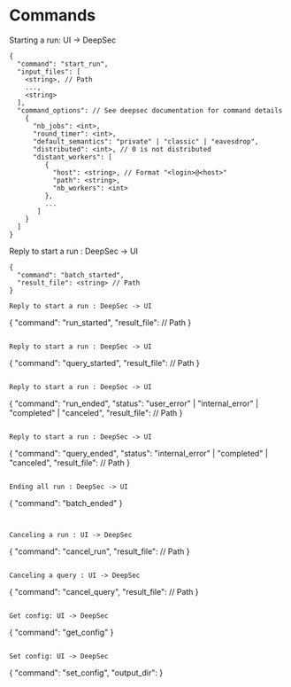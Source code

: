 # Commands

Starting a run: UI -> DeepSec

```
{
  "command": "start_run",
  "input_files": [
    <string>, // Path
    ...,
    <string>
  ],
  "command_options": // See deepsec documentation for command details
    {
      "nb_jobs": <int>,
      "round_timer": <int>,
      "default_semantics": "private" | "classic" | "eavesdrop",
      "distributed": <int>, // 0 is not distributed
      "distant_workers": [
         {
           "host": <string>, // Format "<login>@<host>"
           "path": <string>,
           "nb_workers": <int>
         },
         ...
       ]
    }
  ]
}
```
Reply to start a run : DeepSec -> UI

```
{
  "command": "batch_started",
  "result_file": <string> // Path
}

Reply to start a run : DeepSec -> UI

```
{
  "command": "run_started",
  "result_file": <string> // Path
}
```

Reply to start a run : DeepSec -> UI

```
{
  "command": "query_started",
  "result_file": <string> // Path
}
```

Reply to start a run : DeepSec -> UI

```
{
  "command": "run_ended",
  "status": "user_error" | "internal_error" | "completed" | "canceled",
  "result_file": <string> // Path
}
```

Reply to start a run : DeepSec -> UI

```
{
  "command": "query_ended",
  "status": "internal_error" | "completed" | "canceled",
  "result_file": <string> // Path
}
```

Ending all run : DeepSec -> UI

```
{
  "command": "batch_ended"
}
```


Canceling a run : UI -> DeepSec

```
{
  "command": "cancel_run",
  "result_file": <string> // Path
}
```

Canceling a query : UI -> DeepSec

```
{
  "command": "cancel_query",
  "result_file": <string> // Path
}
```

Get config: UI -> DeepSec
```
{
  "command": "get_config"
}
```

Set config: UI -> DeepSec
```
{
  "command": "set_config",
  "output_dir": <string>
}
```
